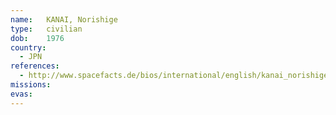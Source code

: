 ```yaml
---
name:	KANAI, Norishige
type:	civilian
dob:	1976
country:
  - JPN
references:
  - http://www.spacefacts.de/bios/international/english/kanai_norishige.htm
missions:
evas:
---
```

